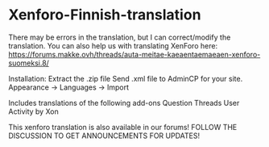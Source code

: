 # Xenforo-Finnish-translation

There may be errors in the translation, but I can correct/modify the translation.
You can also help us with translating XenForo here: https://forums.makke.ovh/threads/auta-meitae-kaeaentaemaeaen-xenforo-suomeksi.8/


Installation:
Extract the .zip file
Send .xml file to AdminCP for your site. Appearance -> Languages -> Import


Includes translations of the following add-ons
Question Threads
User Activity by Xon


This xenforo translation is also available in our forums!
FOLLOW THE DISCUSSION TO GET ANNOUNCEMENTS FOR UPDATES!
